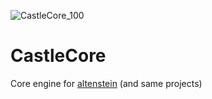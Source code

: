 ![CastleCore_100](https://github.com/KatCote/castle-core/assets/43048681/191bddb2-bec4-4ab2-9573-dbb188d161aa)
# CastleCore
Core engine for [altenstein](https://github.com/KatCote/altenstein-rust) (and same projects)
